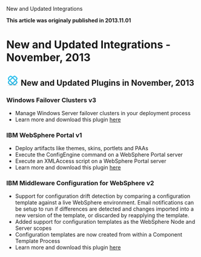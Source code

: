 





New and Updated Integrations

**This article was originaly published in 2013.11.01**


New and Updated Integrations - November, 2013
=============================================





![Integration](integration.png)
New and Updated Plugins in November, 2013
-----------------------------------------




### Windows Failover Clusters v3


* Manage Windows Server failover clusters in your deployment process
* Learn more and download this plugin [here](http://developer.ibm.com/urbancode/plugin/windows-failover-clusters-ibmucd/)




### IBM WebSphere Portal v1


* Deploy artifacts like themes, skins, portlets and PAAs
* Execute the ConfigEngine command on a WebSphere Portal server
* Execute an XMLAccess script on a WebSphere Portal server
* Learn more and download this plugin [here](http://developer.ibm.com/urbancode/plugin/websphere-portal-ibmucd/)




### IBM Middleware Configuration for WebSphere v2


* Support for configuration drift detection by comparing a configuration template against a live WebSphere environment. Email notifications can be setup to run if differences are detected and changes imported into a new version of the template, or discarded by reapplying the template.
* Added support for configuration templates as the WebSphere Node and Server scopes
* Configuration templates are now created from within a Component Template Process
* Learn more and download this plugin [here](http://developer.ibm.com/urbancode/plugin/ibm-middleware-configuration-websphere-ibmucd/)







